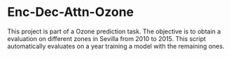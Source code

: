 # Enc-Dec-Attn-Ozone
This project is part of a Ozone prediction task. The objective is to obtain a evaluation on different zones in Sevilla from 2010 to 2015.
This script automatically evaluates on a year training a model with the remaining ones.
